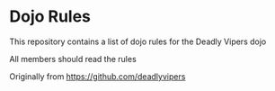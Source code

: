 Dojo Rules
==========

This repository contains a list of dojo rules for the Deadly Vipers dojo

All members should read the rules

Originally from https://github.com/deadlyvipers
